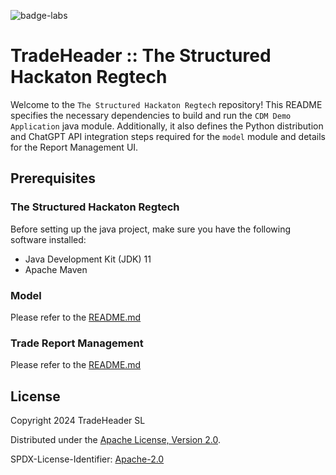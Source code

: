 ![badge-labs](https://user-images.githubusercontent.com/327285/230928932-7c75f8ed-e57b-41db-9fb7-a292a13a1e58.svg)

# TradeHeader :: The Structured Hackaton Regtech

Welcome to the `The Structured Hackaton Regtech` repository! This README specifies the necessary dependencies to build and run the `CDM Demo Application` java module. Additionally, it also defines the Python distribution and ChatGPT API integration steps required for the `model` module and details for the Report Management UI.

## Prerequisites

### The Structured Hackaton Regtech
Before setting up the java project, make sure you have the following software installed:
- Java Development Kit (JDK) 11
- Apache Maven

### Model
Please refer to the [README.md](model/README.md)

### Trade Report Management
Please refer to the [README.md](trade-report-management/README.md)

## License

Copyright 2024 TradeHeader SL

Distributed under the [Apache License, Version 2.0](http://www.apache.org/licenses/LICENSE-2.0).

SPDX-License-Identifier: [Apache-2.0](https://spdx.org/licenses/Apache-2.0)